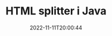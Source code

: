 ---
############################# Static ############################
layout: "auto-gen-merger"
date: 2022-11-11T20:00:44
draft: false
otherformats: mht mhtml odp ods odt one otp ott pdf pps ppsx ppt pptx rtf tex vdx

############################# Head ############################
head_title: "Del HTML i flere filer i Java"
head_description: "Del en enkelt HTML-fil i flere filer basert på sidetall, sideintervaller, partalls- eller oddetallssider ved hjelp av dokumentsammenslåings-API."

############################# Header ############################
title: "HTML splitter i Java"
description: "Del HTML med noen få linjer med Java-kode."
bg_image: "https://cms.admin.containerize.com/templates/aspose/App_Themes/V3/images/bg/header1.png"
bg_overlay: false
button:
    enable: true
    icon: "fas fa-arrow-down"
    label: "Last ned gratis prøveversjon"
    link: "https://downloads.groupdocs.com/merger/java"

############################# SubMenu ############################
submenu:
    enable: true

    left:
        img_alt: "GroupDocs.Merger for Java"
        image: "https://cms.admin.containerize.com/templates/groupdocs/images/product-logos/90x90-noborder/groupdocs-merger-java.png"
        product: "GroupDocs.Merger"
        platform: "Java"

    middle:
        button:

            # button loop
            - link: "https://apireference.groupdocs.com/merger/java"
              text: "API-referanse"

            # button loop
            - link: "https://github.com/groupdocs-merger"
              text: "Kodeeksempler"

            # button loop
            - link: "https://products.groupdocs.app/merger/family"
              text: "Live-demoer"

            # button loop
            - link: "https://purchase.groupdocs.com/pricing/merger/java"
              text: "Prissetting"

    right:
        link_download: "https://downloads.groupdocs.com/merger"
        link_learn: "https://docs.groupdocs.com/merger/java"
        link_buy: "https://purchase.groupdocs.com"

############################# About ############################
about:
    enable: true
    title: "Om GroupDocs.Merger for Java API"
    content: |
        [GroupDocs.Merger for Java](/no/merger/java/)-biblioteket tilbyr en enkel løsning for trygt å slå sammen og dele mellom et bredt spekter av dokumentformater, inkludert PDF, Microsoft Office (Word, Excel, PowerPoint, OneNote), OpenDocument, HTML, bilder og mange andre i Java-applikasjoner. Ved å legge til bare noen få linjer med koden, utfør flere dokumentoperasjoner som flytte, fjerne, rotere, bytte ut, trekke ut eller endre retningen på sidene i dokumentene. Dokumentsammenslåings-APIet støtter også forhåndsvisning av dokumentsider som et bilde for å analysere dokumentstrukturen, formateringen og innholdet på siden.
        
        GroupDocs.Merger API er et riktig valg for bedriftsløsninger som trenger fildelingsfunksjoner. Disse APIene støttes godt på alle større operativsystemer og plattformer, inkludert J2SE 7.0 (1.7), J2SE 8.0 (1.8), Java 10.

############################# Steps ############################
steps:
    enable: true
    title_left: "Del HTML-fil etter sider i Java"
    content_left: |
        [GroupDocs.Merger for Java](/no/merger/java/) gjør det enkelt for Java-utviklere å dele en enkelt HTML-fil i flere resulterende filer ved å implementere en noen enkle trinn.
        
        * Initialiser **SplitOptions** med baneformat for utdatafiler.
        * Opprett en ny forekomst av **Merger** og send kildedokumentstien som en konstruktørparameter.
        * Ring **split** og send **SplitOptions**-objektet for å lagre resulterende dokumenter.

    title_right: "Systemkrav"
    content_right: |
        GroupDocs.Merger for Java APIer støttes på alle større plattformer og operativsystemer. Før du utfører koden nedenfor, sørg for at du har følgende forutsetninger installert på systemet ditt.

        * Operativsystemer: Microsoft Windows, Linux, MacOS
        * Utviklingsmiljøer: NetBeans, IntelliJ IDEA, Eclipse
        * Rammer: J2SE 7.0 (1.7), J2SE 8.0 (1.8), Java 10
        * Last ned den nyeste versjonen av GroupDocs.Merger for Java fra [Maven](https://repository.groupdocs.com/webapp/#/artifacts/browse/tree/General/repo/com/groupdocs/groupdocs-merger)
         
    code: |
     {{% merger/additional-styles %}}
     {{< merger/code-merger title="Hvordan dele opp HTML-fil ved hjelp av Java-eksempelkode">}}

        ```java    
        // Del HTML-filen med GroupDocs.Merger for Java API
        String filePath = "input.html";
        String filePathOut = "output.html";
        
        // Initialiser SplitOptions-klassen med baneformat for utdatafiler
        SplitOptions splitOptions = new SplitOptions(filePathOut, new int[] { 3, 6, 8 });

        // Instantier sammenslåing med inndatadokumentet HTML
        Merger merger = new Merger(filePath);

        // Ring split-metoden og send SplitOptions-objektet for å lagre resulterende dokumenter
        merger.split(splitOptions);
        ```
     {{< /merger/code-merger >}}

############################# Demos ############################
demos:
    enable: true
    title: "Live-demoer - Del HTML-fil på nett"
    content: |
       Del opp HTML-filen akkurat nå ved å gå til nettstedet [GroupDocs.Merger Live Demos](https://products.groupdocs.app/splitter/html).
       Live-demoen har følgende fordeler.
        
############################# About Formats ############################
about_formats:
    enable: true

############################# More Formats ############################
more_formats:
    enable: true
    title: "Delt fil av andre formater"
    content: |
        Java dokumenterer fusjon og splitt API for filformater og bilder. Del noen av de populære filformatene som angitt nedenfor.

############################# Back to top ###############################
back_to_top:
    enable: true
---